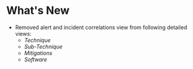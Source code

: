 # What's New

- Removed alert and incident correlations view from following detailed views:
    - *Technique*
    - *Sub-Technique*
    - *Mitigations*
    - *Software*